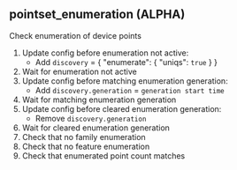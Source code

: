 
## pointset_enumeration (ALPHA)

Check enumeration of device points

1. Update config before enumeration not active:
    * Add `discovery` = { "enumerate": { "uniqs": `true` } }
1. Wait for enumeration not active
1. Update config before matching enumeration generation:
    * Add `discovery.generation` = `generation start time`
1. Wait for matching enumeration generation
1. Update config before cleared enumeration generation:
    * Remove `discovery.generation`
1. Wait for cleared enumeration generation
1. Check that no family enumeration
1. Check that no feature enumeration
1. Check that enumerated point count matches
